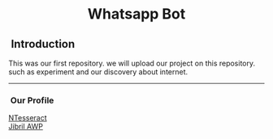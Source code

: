 <h1 align="center">Whatsapp Bot</h1>

<div>

  ## &nbsp;Introduction

  This was our first repository. we will upload our project on this repository. such as experiment and our discovery about internet.

  -----
  ### &nbsp;Our Profile

  [NTesseract](https://github.com/NTesseract "Ntesseract's Profile")
  <br/>
  [Jibril AWP](https://github.com/jibrilawp987 "Jibril AWP's Profile")
  
  
</div>
<br/>
